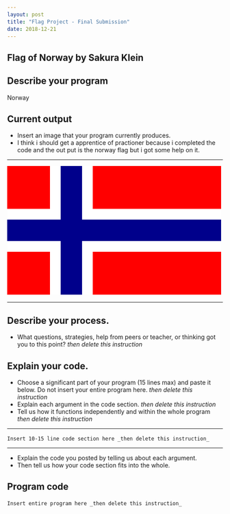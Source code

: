 ```yaml
---
layout: post
title: "Flag Project - Final Submission"
date: 2018-12-21
---
```


## Flag of Norway by Sakura Klein

## Describe your program
Norway


<!--- Delete this comment and add your writing -->

## Current output

-   Insert an image that your program currently produces.
-   I think i should get a apprentice of practioner because i completed the code and the out put is the norway flag but i got some help on it.

* * *
![Flag](/images/flagv2.png)
* * *

## Describe your process.

-   What questions, strategies, help from peers or teacher, or thinking got you to this point? _then delete this instruction_

<!--- Delete this comment and add your writing -->


## Explain your code.

-   Choose a significant part of your program (15 lines max) and paste it below. Do not insert your entire program here. _then delete this instruction_
-   Explain each argument in the code section. _then delete this instruction_
-   Tell us how it functions independently and within the whole program _then delete this instruction_

* * *

```
Insert 10-15 line code section here _then delete this instruction_
```

* * *

-   Explain the code you posted by telling us about each argument.
-   Then tell us how your code section fits into the whole.
 
<!--- Delete this comment and add your writing -->


## Program code

```
Insert entire program here _then delete this instruction_
```
